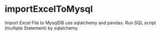 # importExcelToMysql
Import Excel File to MysqlDB use sqlalchemy and pandas. Run SQL script (multiple Statement) by sqlalchemy.

